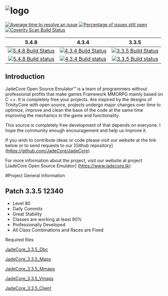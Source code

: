 ﻿# ![logo](http://image.prntscr.com/image/5204070d9fe44cf2b2960cd66940922a.png)

[![Average time to resolve an issue](http://isitmaintained.com/badge/resolution/JadeCore/JadeCore.svg)](http://isitmaintained.com/project/JadeCore/JadeCore "Average time to resolve an issue")
[![Percentage of issues still open](http://isitmaintained.com/badge/open/JadeCore/JadeCore.svg)](http://isitmaintained.com/project/JadeCore/JadeCore "Percentage of issues still open")
[![Coverity Scan Build Status](https://scan.coverity.com/projects/10616/badge.svg)]("https://scan.coverity.com/projects/jadecore-jadecore)

5.4.8 | 4.3.4 | 3.3.5
:------------: | :------------: | :------------:
[![5.4.8 Build Status](https://travis-ci.org/JadeCore/JadeCore.svg?branch=5.4.8)](https://travis-ci.org/JadeCore/JadeCore/builds) |[![4.3.4 Build Status](https://travis-ci.org/JadeCore/JadeCore.svg?branch=4.3.4)](https://travis-ci.org/JadeCore/JadeCore/builds) | [![3.3.5 Build Status](https://travis-ci.org/JadeCore/JadeCore.svg?branch=3.3.5)](https://travis-ci.org/JadeCore/JadeCore/builds)
[![5.4.8 Build status](https://ci.appveyor.com/api/projects/status/jrv4u77aw5qtjuu5/branch/5.4.8?svg=true)](https://ci.appveyor.com/project/Bodeguero/jadecore/branch/5.4.8) | [![4.3.4 Build status](https://ci.appveyor.com/api/projects/status/jrv4u77aw5qtjuu5/branch/4.3.4?svg=true)](https://ci.appveyor.com/project/Bodeguero/jadecore/branch/4.3.4) | [![3.3.5 Build status](https://ci.appveyor.com/api/projects/status/jrv4u77aw5qtjuu5/branch/3.3.5?svg=true)](https://ci.appveyor.com/project/Bodeguero/jadecore/branch/3.3.5) |

## Introduction

JadeCore Open Source Emulator™ is a team of programmers without professional profits that make games Framework MMORPG mainly based on C ++. It is completely free your projects. Are inspired by the designs of TrinityCore with open source, projects undergo major changes over time to optimize, improve and clean the base of the code at the same time improving the mechanics in the game and functionality.

This source is completely free development of that depends on everyone. I hope the community enough encouragement and help us improve it.

If you wish to contribute ideas or code please visit our website at the link below or to send requests to our [Github repository] (https://github.com/JadeCore/JadeCore).

For more information about the project, visit our website at project [JadeCore Open Source Emulator] (https://www.jadecore.tk)

#Project General Information

## Patch 3.3.5 12340

+ Level 80
+ Daily Commits
+ Great Stability
+ Classes are working at least 90%
+ Professionally Developed
+ All Class Combinations and Races are Fixed

Required files

[JadeCore_3.3.5_Dbc](https://mega.nz/#!Qw4W2BoI!AOYwZq2VzMDukokB0QrrMnJGbi3ZAy8ybMy6C7csx9E)

[JadeCore_3.3.5_Maps](https://mega.nz/#!BsZVzBxR!94ILwR7_addT30TdjbSHxhWp8WxZSGcVoZquxzk_H-c)

[JadeCore_3.3.5_Mmaps](https://mega.nz/#!pwgzzCQB!FKKaXmP0hRLutDCrbzlkkLTvC9MmB-zHzUtnuHNHw3c)

[JadeCore_3.3.5_Vmaps](https://mega.nz/#!pwxSCCgI!1hLhIfXv4zA97NO0BP4i9bOvhnki0cfSB1c96-oxnKw)

[JadeCore_3.3.5_Client](https://mega.nz/#!s01wyLoJ!45DsSjK2t-f_Cy0fZI4hTAW_72utkUQOKWuiI87Szt4)